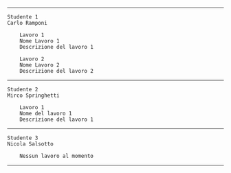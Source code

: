  ---------------------------------------------------------------
								
	Studente 1
	Carlo Ramponi
	
		Lavoro 1	
		Nome Lavoro 1
		Descrizione del lavoro 1

		Lavoro 2
		Nome Lavoro 2
		Descrizione del lavoro 2

 ---------------------------------------------------------------

	Studente 2
	Mirco Springhetti

		Lavoro 1
		Nome del lavoro 1
		Descrizione del lavoro 1

 ---------------------------------------------------------------

	Studente 3
	Nicola Salsotto

		Nessun lavoro al momento

 ---------------------------------------------------------------
